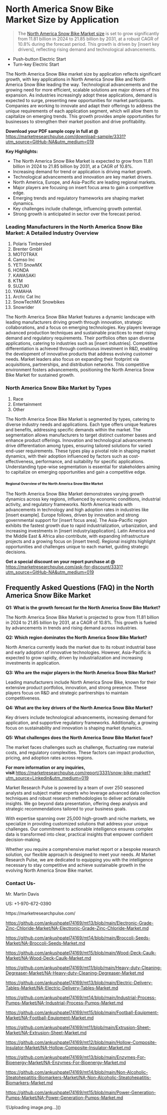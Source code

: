 <h1>North America Snow Bike Market&nbsp;Size by Application</h1><blockquote><p>The <a href="https://marketresearchpulse.com/download-sample/3331?utm_source=GitHub-NA&amp;utm_medium=019">North America Snow Bike Market size</a> is set to grow significantly from 11.81 billion in 2024 to 21.85 billion by 2031, at a robust CAGR of 10.8% during the forecast period. This growth is driven by [insert key drivers], reflecting rising demand and technological advancements.</p></blockquote><ul><li>Push-button Electric Start <li> Turn-key Electric Start</li></ul><p>The North America Snow Bike market size by application reflects significant growth, with key applications in North America Snow Bike and North America Snow Bike leading the way. Technological advancements and the growing need for more efficient, scalable solutions are major drivers of this expansion. As industries increasingly adopt these applications, demand is expected to surge, presenting new opportunities for market participants. Companies are working to innovate and adapt their offerings to address the unique requirements of each application segment, which will allow them to capitalize on emerging trends. This growth provides ample opportunities for businesses to strengthen their market position and drive profitability.</p><p><strong>Download your PDF sample copy in full at @ </strong><a href="https://marketresearchpulse.com/download-sample/3331?utm_source=GitHub-NA&amp;utm_medium=019">https://marketresearchpulse.com/download-sample/3331?utm_source=GitHub-NA&amp;utm_medium=019</a></p><p><strong>Key Highlights: </strong></p><ul><li>The North America Snow Bike Market is expected to grow from 11.81 billion in 2024 to 21.85 billion by 2031, at a CAGR of 10.8%.</li><li>Increasing demand for trend or application is driving market growth.</li><li>Technological advancements and innovation are key market drivers.</li><li>North America, Europe, and Asia-Pacific are leading regional markets.</li><li>Major players are focusing on insert focus area to gain a competitive edge.</li><li>Emerging trends and regulatory frameworks are shaping market dynamics.</li><li>Key challenges include challenge, influencing growth potential.</li><li>Strong growth is anticipated in sector over the forecast period.</li></ul><h3>Leading Manufacturers in the North America Snow Bike Market: A Detailed Industry Overview</h3><ol><li>Polaris Timbersled</li><li>Brenter GmbH</li><li>MOTOTRAX</li><li>Camso Inc</li><li>YETI SnowMX</li><li>HONDA</li><li>KAWASAKI</li><li>KTM</li><li>SUZUKI</li><li>YAMAHA</li><li>Arctic Cat Inc</li><li>SnowTechMX Snowbikes</li><li>Snowrider</li></ol><div class="flex max-w-full flex-col flex-grow"><div class="min-h-8 text-message flex w-full flex-col items-end gap-2 whitespace-normal break-words [.text-message+&amp;]:mt-5" dir="auto" data-message-author-role="assistant" data-message-id="fd8432e4-4910-450d-b182-61b7bfb0a01f" data-message-model-slug="gpt-4o"><div class="flex w-full flex-col gap-1 empty:hidden first:pt-[3px]"><div class="markdown prose w-full break-words dark:prose-invert light"><p>The North America Snow Bike Market features a dynamic landscape with leading manufacturers driving growth through innovation, strategic collaborations, and a focus on emerging technologies. Key players leverage advanced production techniques and sustainable practices to meet rising demand and regulatory requirements. Their portfolios often span diverse applications, catering to industries such as [insert industries]. Competitive differentiation is achieved through continuous investment in R&amp;D, enabling the development of innovative products that address evolving customer needs. Market leaders also focus on expanding their footprint via acquisitions, partnerships, and distribution networks. This competitive environment fosters advancements, positioning the North America Snow Bike Market for sustained growth.</p></div></div></div></div><h3>North America Snow Bike Market by Types</h3><ol><li>Race <li> Entertainment <li> Other</li></ol><div class="flex max-w-full flex-col flex-grow"><div class="min-h-8 text-message flex w-full flex-col items-end gap-2 whitespace-normal break-words [.text-message+&amp;]:mt-5" dir="auto" data-message-author-role="assistant" data-message-id="084470be-0bb7-4664-bddf-5156b4f41249" data-message-model-slug="gpt-4o-mini"><div class="flex w-full flex-col gap-1 empty:hidden first:pt-[3px]"><div class="markdown prose w-full break-words dark:prose-invert light"><p>The North America Snow Bike Market is segmented by types, catering to diverse industry needs and applications. Each type offers unique features and benefits, addressing specific demands within the market. The segmentation allows manufacturers to target distinct customer bases and enhance product offerings. Innovation and technological advancements drive differentiation among types, ensuring tailored solutions for varied end-user requirements. These types play a pivotal role in shaping market dynamics, with their adoption influenced by factors such as cost-effectiveness, performance, and suitability for specific applications. Understanding type-wise segmentation is essential for stakeholders aiming to capitalize on emerging opportunities and gain a competitive edge.</p></div></div></div></div><h3><span style="font-size: 11px;">Regional Overview of the North America Snow Bike Market</span></h3><div class="flex max-w-full flex-col flex-grow"><div class="min-h-8 text-message flex w-full flex-col items-end gap-2 whitespace-normal break-words [.text-message+&amp;]:mt-5" dir="auto" data-message-author-role="assistant" data-message-id="e9038762-ce64-4e30-91c9-9bd413514231" data-message-model-slug="gpt-4o-mini"><div class="flex w-full flex-col gap-1 empty:hidden first:pt-[3px]"><div class="markdown prose w-full break-words dark:prose-invert light"><p>The North America Snow Bike Market demonstrates varying growth dynamics across key regions, influenced by economic conditions, industrial activity, and regulatory frameworks. North America leads with advancements in technology and high adoption rates in industries like [insert example]. Europe follows, driven by innovation and strong governmental support for [insert focus area]. The Asia-Pacific region exhibits the fastest growth due to rapid industrialization, urbanization, and increasing investments in [insert industry/application]. Latin America and the Middle East &amp; Africa also contribute, with expanding infrastructure projects and a growing focus on [insert trend]. Regional insights highlight opportunities and challenges unique to each market, guiding strategic decisions.</p></div></div></div></div><p><strong>Get a special discount on your report purchase at @ </strong><a href="https://marketresearchpulse.com/ask-for-discount/3331?utm_source=GitHub-NA&amp;utm_medium=019">https://marketresearchpulse.com/ask-for-discount/3331?utm_source=GitHub-NA&amp;utm_medium=019</a></p><h2>Frequently Asked Questions (FAQ) in the North America Snow Bike Market</h2><p><strong>Q1: What is the growth forecast for the North America Snow Bike Market?</strong></p><p>The North America Snow Bike Market is projected to grow from 11.81 billion in 2024 to 21.85 billion by 2031, at a CAGR of 10.8%. This growth is fueled by advancements in trends and rising demand across industries.</p><p><strong>Q2: Which region dominates the North America Snow Bike Market?</strong></p><p>North America currently leads the market due to its robust industrial base and early adoption of innovative technologies. However, Asia-Pacific is expected to grow rapidly, driven by industrialization and increasing investments in application.</p><p><strong>Q3: Who are the major players in the North America Snow Bike Market?</strong></p><p>Leading manufacturers include North America Snow Bike, known for their extensive product portfolios, innovation, and strong presence. These players focus on R&amp;D and strategic partnerships to maintain competitiveness.</p><p><strong>Q4: What are the key drivers of the North America Snow Bike Market?</strong></p><p>Key drivers include technological advancements, increasing demand for application, and supportive regulatory frameworks. Additionally, a growing focus on sustainability and innovation is shaping market dynamics.</p><p><strong>Q5: What challenges does the North America Snow Bike Market face?</strong></p><p>The market faces challenges such as challenge, fluctuating raw material costs, and regulatory complexities. These factors can impact production, pricing, and adoption rates across regions.</p><p><strong>For more information or any inquiries, visit&nbsp;</strong><a href="https://marketresearchpulse.com/report/3331/snow-bike-market?utm_source=Linkedin&utm_medium=019">https://marketresearchpulse.com/report/3331/snow-bike-market?utm_source=Linkedin&utm_medium=019</a></p><p>Market Research Pulse is powered by a team of over 250 seasoned analysts and subject matter experts who leverage advanced data collection techniques and robust research methodologies to deliver actionable insights. We go beyond data presentation, offering deep analysis and strategic recommendations tailored to your business goals.</p><p>With expertise spanning over 25,000 high-growth and niche markets, we specialize in providing customized solutions that address your unique challenges. Our commitment to actionable intelligence ensures complex data is transformed into clear, practical insights that empower confident decision-making.</p><p>Whether you require a comprehensive market report or a bespoke research solution, our flexible approach is designed to meet your needs. At Market Research Pulse, we are dedicated to equipping you with the intelligence necessary to stay competitive and achieve sustainable growth in the evolving North America Snow Bike market.</p><h3><strong>Contact Us-</strong></h3><p>Mr. Martin Davis</p><p>US: +1-970-672-0390</p><p>https://marketresearchpulse.com/</p><p><a href="https://github.com/ankushpatel74169/mt13/blob/main/Electronic-Grade-Zinc-Chloride-Market/NA-Electronic-Grade-Zinc-Chloride-Market.md">https://github.com/ankushpatel74169/mt13/blob/main/Electronic-Grade-Zinc-Chloride-Market/NA-Electronic-Grade-Zinc-Chloride-Market.md</a></p><p><a href="https://github.com/ankushpatel74169/mt14/blob/main/Broccoli-Seeds-Market/NA-Broccoli-Seeds-Market.md">https://github.com/ankushpatel74169/mt14/blob/main/Broccoli-Seeds-Market/NA-Broccoli-Seeds-Market.md</a></p><p><a href="https://github.com/ankushpatel74169/mt15/blob/main/Wood-Deck-Caulk-Market/NA-Wood-Deck-Caulk-Market.md">https://github.com/ankushpatel74169/mt15/blob/main/Wood-Deck-Caulk-Market/NA-Wood-Deck-Caulk-Market.md</a></p><p><a href="https://github.com/ankushpatel74169/mt11/blob/main/Heavy-duty-Cleaning-Degreaser-Market/NA-Heavy-duty-Cleaning-Degreaser-Market.md">https://github.com/ankushpatel74169/mt11/blob/main/Heavy-duty-Cleaning-Degreaser-Market/NA-Heavy-duty-Cleaning-Degreaser-Market.md</a></p><p><a href="https://github.com/ankushpatel74169/mt13/blob/main/Electric-Delivery-Tables-Market/NA-Electric-Delivery-Tables-Market.md">https://github.com/ankushpatel74169/mt13/blob/main/Electric-Delivery-Tables-Market/NA-Electric-Delivery-Tables-Market.md</a></p><p><a href="https://github.com/ankushpatel74169/mt14/blob/main/Industrial-Process-Pumps-Market/NA-Industrial-Process-Pumps-Market.md">https://github.com/ankushpatel74169/mt14/blob/main/Industrial-Process-Pumps-Market/NA-Industrial-Process-Pumps-Market.md</a></p><p><a href="https://github.com/ankushpatel74169/mt15/blob/main/Football-Equipment-Market/NA-Football-Equipment-Market.md">https://github.com/ankushpatel74169/mt15/blob/main/Football-Equipment-Market/NA-Football-Equipment-Market.md</a></p><p><a href="https://github.com/ankushpatel74169/mt11/blob/main/Extrusion-Sheet-Market/NA-Extrusion-Sheet-Market.md">https://github.com/ankushpatel74169/mt11/blob/main/Extrusion-Sheet-Market/NA-Extrusion-Sheet-Market.md</a></p><p><a href="https://github.com/ankushpatel74169/mt12/blob/main/Hollow-Composite-Insulator-Market/NA-Hollow-Composite-Insulator-Market.md">https://github.com/ankushpatel74169/mt12/blob/main/Hollow-Composite-Insulator-Market/NA-Hollow-Composite-Insulator-Market.md</a></p><p><a href="https://github.com/ankushpatel74169/mt13/blob/main/Enzymes-For-Bioenergy-Market/NA-Enzymes-For-Bioenergy-Market.md">https://github.com/ankushpatel74169/mt13/blob/main/Enzymes-For-Bioenergy-Market/NA-Enzymes-For-Bioenergy-Market.md</a></p><p><a href="https://github.com/ankushpatel74169/mt14/blob/main/Non-Alcoholic-Steatohepatitis-Biomarkers-Market/NA-Non-Alcoholic-Steatohepatitis-Biomarkers-Market.md">https://github.com/ankushpatel74169/mt14/blob/main/Non-Alcoholic-Steatohepatitis-Biomarkers-Market/NA-Non-Alcoholic-Steatohepatitis-Biomarkers-Market.md</a></p><p><a href="https://github.com/ankushpatel74169/mt15/blob/main/Power-Generation-Pumps-Market/NA-Power-Generation-Pumps-Market.md">https://github.com/ankushpatel74169/mt15/blob/main/Power-Generation-Pumps-Market/NA-Power-Generation-Pumps-Market.md</a></p>
![Uploading image.png…]()
